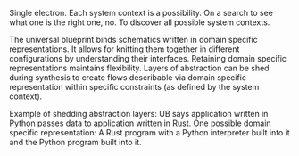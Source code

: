 Single electron. Each system context is a possibility. On a search to see what one is the right one, no. To discover all possible system contexts.

The universal blueprint binds schematics written in domain specific representations. It allows for knitting them together in different configurations by understanding their interfaces. Retaining domain specific representations maintains flexibility. Layers of abstraction can be shed during synthesis to create flows describable via domain specific representation within specific constraints (as defined by the system context).

Example of shedding abstraction layers: UB says application written in Python passes data to application written in Rust. One possible domain specific representation: A Rust program with a Python interpreter built into it and the Python program built into it.